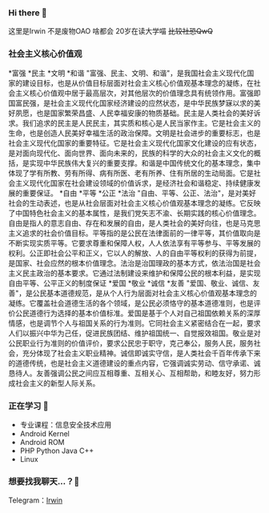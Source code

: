 ### Hi there 👋
这里是Irwin
不是废物OAO 啥都会
20岁在读大学喵 
~~比较社恐QwQ~~  

### 社会主义核心价值观
*富强
*民主
*文明
*和谐
\"富强、民主、文明、和谐\"，是我国社会主义现代化国家的建设目标，也是从价值目标层面对社会主义核心价值观基本理念的凝练，在社会主义核心价值观中居于最高层次，对其他层次的价值理念具有统领作用。富强即国富民强，是社会主义现代化国家经济建设的应然状态，是中华民族梦寐以求的美好夙愿，也是国家繁荣昌盛、人民幸福安康的物质基础。民主是人类社会的美好诉求。我们追求的民主是人民民主，其实质和核心是人民当家作主。它是社会主义的生命，也是创造人民美好幸福生活的政治保障。文明是社会进步的重要标志，也是社会主义现代化国家的重要特征。它是社会主义现代化国家文化建设的应有状态，是对面向现代化、面向世界、面向未来的，民族的科学的大众的社会主义文化的概括，是实现中华民族伟大复兴的重要支撑。和谐是中国传统文化的基本理念，集中体现了学有所教、劳有所得、病有所医、老有所养、住有所居的生动局面。它是社会主义现代化国家在社会建设领域的价值诉求，是经济社会和谐稳定、持续健康发展的重要保证。
*自由
*平等
*公正
*法治
\"自由、平等、公正、法治\"，是对美好社会的生动表述，也是从社会层面对社会主义核心价值观基本理念的凝练。它反映了中国特色社会主义的基本属性，是我们党矢志不渝、长期实践的核心价值理念。自由是指人的意志自由、存在和发展的自由，是人类社会的美好向往，也是马克思主义追求的社会价值目标。平等指的是公民在法律面前的一律平等，其价值取向是不断实现实质平等。它要求尊重和保障人权，人人依法享有平等参与、平等发展的权利。公正即社会公平和正义，它以人的解放、人的自由平等权利的获得为前提，是国家、社会应然的根本价值理念。法治是治国理政的基本方式，依法治国是社会主义民主政治的基本要求。它通过法制建设来维护和保障公民的根本利益，是实现自由平等、公平正义的制度保证
*爱国
*敬业
*诚信
*友善
\"爱国、敬业、诚信、友善\"，是公民基本道德规范，是从个人行为层面对社会主义核心价值观基本理念的凝练。它覆盖社会道德生活的各个领域，是公民必须恪守的基本道德准则，也是评价公民道德行为选择的基本价值标准。爱国是基于个人对自己祖国依赖关系的深厚情感，也是调节个人与祖国关系的行为准则。它同社会主义紧密结合在一起，要求人们以振兴中华为己任，促进民族团结、维护祖国统一、自觉报效祖国。敬业是对公民职业行为准则的价值评价，要求公民忠于职守，克己奉公，服务人民，服务社会，充分体现了社会主义职业精神。诚信即诚实守信，是人类社会千百年传承下来的道德传统，也是社会主义道德建设的重点内容，它强调诚实劳动、信守承诺、诚恳待人。友善强调公民之间应互相尊重、互相关心、互相帮助，和睦友好，努力形成社会主义的新型人际关系。

### 正在学习 🌱
* 专业课程：信息安全技术应用
* Android Kernel
* Android ROM
* PHP Python Java C++
* Linux

### 想要找我聊天...？💬
Telegram：[Irwin](https://t.me/Irwin_Hs)  


